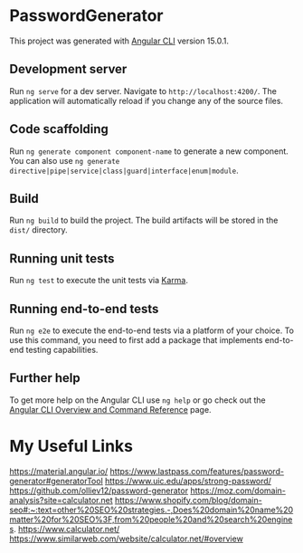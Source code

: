 # PasswordGenerator

This project was generated with [Angular CLI](https://github.com/angular/angular-cli) version 15.0.1.

## Development server

Run `ng serve` for a dev server. Navigate to `http://localhost:4200/`. The application will automatically reload if you change any of the source files.

## Code scaffolding

Run `ng generate component component-name` to generate a new component. You can also use `ng generate directive|pipe|service|class|guard|interface|enum|module`.

## Build

Run `ng build` to build the project. The build artifacts will be stored in the `dist/` directory.

## Running unit tests

Run `ng test` to execute the unit tests via [Karma](https://karma-runner.github.io).

## Running end-to-end tests

Run `ng e2e` to execute the end-to-end tests via a platform of your choice. To use this command, you need to first add a package that implements end-to-end testing capabilities.

## Further help

To get more help on the Angular CLI use `ng help` or go check out the [Angular CLI Overview and Command Reference](https://angular.io/cli) page.


# My Useful Links

https://material.angular.io/
https://www.lastpass.com/features/password-generator#generatorTool
https://www.uic.edu/apps/strong-password/
https://github.com/olliev12/password-generator
https://moz.com/domain-analysis?site=calculator.net
https://www.shopify.com/blog/domain-seo#:~:text=other%20SEO%20strategies.-,Does%20domain%20name%20matter%20for%20SEO%3F,from%20people%20and%20search%20engines.
https://www.calculator.net/
https://www.similarweb.com/website/calculator.net/#overview
